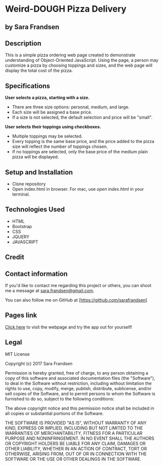 # Weird-DOUGH Pizza Delivery
## by Sara Frandsen

## Description

This is a simple pizza ordering web page created to demonstrate understanding of Object-Oriented JavaScript. Using the page, a person may customize a pizza by choosing toppings and sizes, and the web page will display the total cost of the pizza.

## Specifications

**User selects a pizza, starting with a size.**

* There are three size options: personal, medium, and large.
* Each size will be assigned a base price.
* If a size is not selected, the default selection and price will be "small".

**User selects their toppings using checkboxes.**

* Multiple toppings may be selected.
* Every topping is the same base price, and the price added to the pizza size will reflect the number of toppings chosen.
* If no toppings are selected, only the base price of the medium plain pizza will be displayed.



## Setup and Installation

* Clone repository
* Open index.html in browser. For mac, use _open index.html_ in your terminal.

## Technologies Used

* HTML
* Bootstrap
* CSS
* JQUERY
* JAVASCRIPT

## Credit



## Contact information

If you'd like to contact me regarding this project or others, you can shoot me a message at
[sara.frandsen@gmail.com](mailto:sara.frandsen@gmail.com).

You can also follow me on GitHub at [https://github.com/sarafrandsen]

## Pages link

[Click here](sarafrandsen.github.io/get-pizza) to visit the webpage and try the app out for yourself!

## Legal
MIT License

Copyright (c) 2017 Sara Frandsen

Permission is hereby granted, free of charge, to any person obtaining a copy
of this software and associated documentation files (the "Software"), to deal
in the Software without restriction, including without limitation the rights
to use, copy, modify, merge, publish, distribute, sublicense, and/or sell
copies of the Software, and to permit persons to whom the Software is
furnished to do so, subject to the following conditions:

The above copyright notice and this permission notice shall be included in all
copies or substantial portions of the Software.

THE SOFTWARE IS PROVIDED "AS IS", WITHOUT WARRANTY OF ANY KIND, EXPRESS OR
IMPLIED, INCLUDING BUT NOT LIMITED TO THE WARRANTIES OF MERCHANTABILITY,
FITNESS FOR A PARTICULAR PURPOSE AND NONINFRINGEMENT. IN NO EVENT SHALL THE
AUTHORS OR COPYRIGHT HOLDERS BE LIABLE FOR ANY CLAIM, DAMAGES OR OTHER
LIABILITY, WHETHER IN AN ACTION OF CONTRACT, TORT OR OTHERWISE, ARISING FROM,
OUT OF OR IN CONNECTION WITH THE SOFTWARE OR THE USE OR OTHER DEALINGS IN THE
SOFTWARE.
